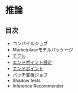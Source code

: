 # 推論

## 目次

- コンパイルジョブ
- Marketplaseモデルパッケージ
- [モデル](/docs/inference/model.md)
- [エンドポイント設定](/docs/inference/endpoint_config.md)
- [エンドポイント](/docs/inference/endpoint.md)
- バッチ変換ジョブ
- Shadow tests
- Inference Recommender
